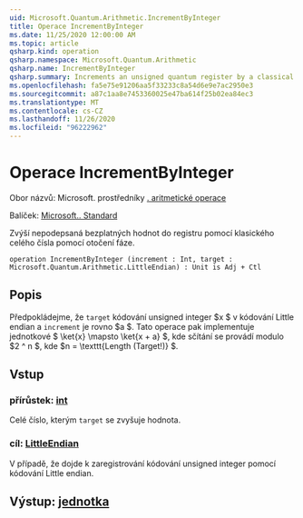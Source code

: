 ```yaml
---
uid: Microsoft.Quantum.Arithmetic.IncrementByInteger
title: Operace IncrementByInteger
ms.date: 11/25/2020 12:00:00 AM
ms.topic: article
qsharp.kind: operation
qsharp.namespace: Microsoft.Quantum.Arithmetic
qsharp.name: IncrementByInteger
qsharp.summary: Increments an unsigned quantum register by a classical integer, using phase rotations.
ms.openlocfilehash: fa5e75e91206aa5f33233c8a54d6e9e7ac2950e3
ms.sourcegitcommit: a87c1aa8e7453360025e47ba614f25b02ea84ec3
ms.translationtype: MT
ms.contentlocale: cs-CZ
ms.lasthandoff: 11/26/2020
ms.locfileid: "96222962"
---
```

# <a name="incrementbyinteger-operation"></a>Operace IncrementByInteger

Obor názvů: Microsoft. prostředníky [. aritmetické operace](xref:Microsoft.Quantum.Arithmetic)

Balíček: [Microsoft.. Standard](https://nuget.org/packages/Microsoft.Quantum.Standard)


Zvýší nepodepsaná bezplatných hodnot do registru pomocí klasického celého čísla pomocí otočení fáze.

```qsharp
operation IncrementByInteger (increment : Int, target : Microsoft.Quantum.Arithmetic.LittleEndian) : Unit is Adj + Ctl
```


## <a name="description"></a>Popis

Předpokládejme, že `target` kódování unsigned integer $x $ v kódování Little endian a `increment` je rovno $a $.
Tato operace pak implementuje jednotkové $ \ket{x} \mapsto \ket{x + a} $, kde sčítání se provádí modulo $2 ^ n $, kde $n = \texttt{Length (Target!)} $.

## <a name="input"></a>Vstup

### <a name="increment--int"></a>přírůstek: [int](xref:microsoft.quantum.lang-ref.int)

Celé číslo, kterým `target` se zvyšuje hodnota.


### <a name="target--littleendian"></a>cíl: [LittleEndian](xref:Microsoft.Quantum.Arithmetic.LittleEndian)

V případě, že dojde k zaregistrování kódování unsigned integer pomocí kódování Little endian.



## <a name="output--unit"></a>Výstup: [jednotka](xref:microsoft.quantum.lang-ref.unit)

